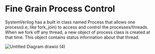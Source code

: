 # Fine Grain Process Control
SystemVerilog has a built in class named Process that allows one process(i.e, like fork_join) to access and control the processes/threads.
When we fork off any thread, a new object of process class is created at that time. This object contains status information about that thread.

![Untitled Diagram drawio (4)](https://user-images.githubusercontent.com/110509375/186831472-3bdc38c4-d862-4a76-9585-6a0fbce8cd99.png)



